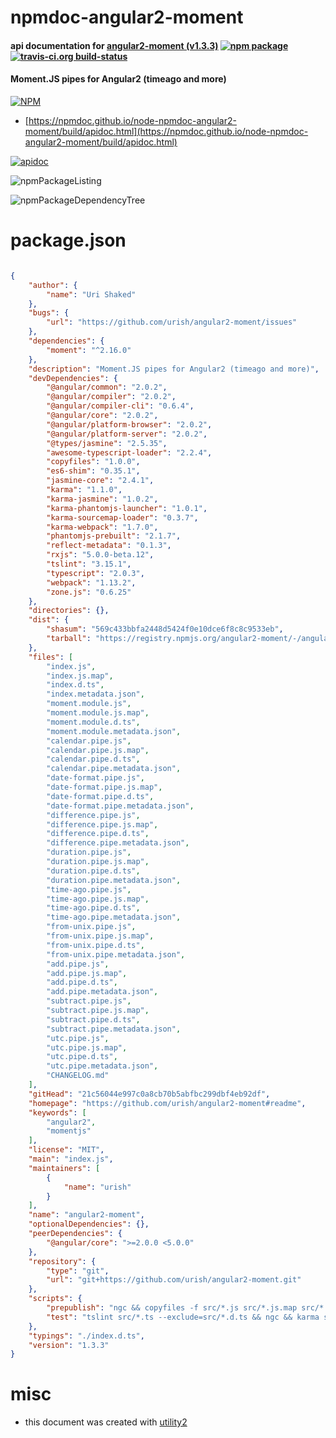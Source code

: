 # npmdoc-angular2-moment

#### api documentation for  [angular2-moment (v1.3.3)](https://github.com/urish/angular2-moment#readme)  [![npm package](https://img.shields.io/npm/v/npmdoc-angular2-moment.svg?style=flat-square)](https://www.npmjs.org/package/npmdoc-angular2-moment) [![travis-ci.org build-status](https://api.travis-ci.org/npmdoc/node-npmdoc-angular2-moment.svg)](https://travis-ci.org/npmdoc/node-npmdoc-angular2-moment)

#### Moment.JS pipes for Angular2 (timeago and more)

[![NPM](https://nodei.co/npm/angular2-moment.png?downloads=true&downloadRank=true&stars=true)](https://www.npmjs.com/package/angular2-moment)

- [https://npmdoc.github.io/node-npmdoc-angular2-moment/build/apidoc.html](https://npmdoc.github.io/node-npmdoc-angular2-moment/build/apidoc.html)

[![apidoc](https://npmdoc.github.io/node-npmdoc-angular2-moment/build/screenCapture.buildCi.browser.%252Ftmp%252Fbuild%252Fapidoc.html.png)](https://npmdoc.github.io/node-npmdoc-angular2-moment/build/apidoc.html)

![npmPackageListing](https://npmdoc.github.io/node-npmdoc-angular2-moment/build/screenCapture.npmPackageListing.svg)

![npmPackageDependencyTree](https://npmdoc.github.io/node-npmdoc-angular2-moment/build/screenCapture.npmPackageDependencyTree.svg)



# package.json

```json

{
    "author": {
        "name": "Uri Shaked"
    },
    "bugs": {
        "url": "https://github.com/urish/angular2-moment/issues"
    },
    "dependencies": {
        "moment": "^2.16.0"
    },
    "description": "Moment.JS pipes for Angular2 (timeago and more)",
    "devDependencies": {
        "@angular/common": "2.0.2",
        "@angular/compiler": "2.0.2",
        "@angular/compiler-cli": "0.6.4",
        "@angular/core": "2.0.2",
        "@angular/platform-browser": "2.0.2",
        "@angular/platform-server": "2.0.2",
        "@types/jasmine": "2.5.35",
        "awesome-typescript-loader": "2.2.4",
        "copyfiles": "1.0.0",
        "es6-shim": "0.35.1",
        "jasmine-core": "2.4.1",
        "karma": "1.1.0",
        "karma-jasmine": "1.0.2",
        "karma-phantomjs-launcher": "1.0.1",
        "karma-sourcemap-loader": "0.3.7",
        "karma-webpack": "1.7.0",
        "phantomjs-prebuilt": "2.1.7",
        "reflect-metadata": "0.1.3",
        "rxjs": "5.0.0-beta.12",
        "tslint": "3.15.1",
        "typescript": "2.0.3",
        "webpack": "1.13.2",
        "zone.js": "0.6.25"
    },
    "directories": {},
    "dist": {
        "shasum": "569c433bbfa2448d5424f0e10dce6f8c8c9533eb",
        "tarball": "https://registry.npmjs.org/angular2-moment/-/angular2-moment-1.3.3.tgz"
    },
    "files": [
        "index.js",
        "index.js.map",
        "index.d.ts",
        "index.metadata.json",
        "moment.module.js",
        "moment.module.js.map",
        "moment.module.d.ts",
        "moment.module.metadata.json",
        "calendar.pipe.js",
        "calendar.pipe.js.map",
        "calendar.pipe.d.ts",
        "calendar.pipe.metadata.json",
        "date-format.pipe.js",
        "date-format.pipe.js.map",
        "date-format.pipe.d.ts",
        "date-format.pipe.metadata.json",
        "difference.pipe.js",
        "difference.pipe.js.map",
        "difference.pipe.d.ts",
        "difference.pipe.metadata.json",
        "duration.pipe.js",
        "duration.pipe.js.map",
        "duration.pipe.d.ts",
        "duration.pipe.metadata.json",
        "time-ago.pipe.js",
        "time-ago.pipe.js.map",
        "time-ago.pipe.d.ts",
        "time-ago.pipe.metadata.json",
        "from-unix.pipe.js",
        "from-unix.pipe.js.map",
        "from-unix.pipe.d.ts",
        "from-unix.pipe.metadata.json",
        "add.pipe.js",
        "add.pipe.js.map",
        "add.pipe.d.ts",
        "add.pipe.metadata.json",
        "subtract.pipe.js",
        "subtract.pipe.js.map",
        "subtract.pipe.d.ts",
        "subtract.pipe.metadata.json",
        "utc.pipe.js",
        "utc.pipe.js.map",
        "utc.pipe.d.ts",
        "utc.pipe.metadata.json",
        "CHANGELOG.md"
    ],
    "gitHead": "21c56044e997c0a8cb70b5abfbc299dbf4eb92df",
    "homepage": "https://github.com/urish/angular2-moment#readme",
    "keywords": [
        "angular2",
        "momentjs"
    ],
    "license": "MIT",
    "main": "index.js",
    "maintainers": [
        {
            "name": "urish"
        }
    ],
    "name": "angular2-moment",
    "optionalDependencies": {},
    "peerDependencies": {
        "@angular/core": ">=2.0.0 <5.0.0"
    },
    "repository": {
        "type": "git",
        "url": "git+https://github.com/urish/angular2-moment.git"
    },
    "scripts": {
        "prepublish": "ngc && copyfiles -f src/*.js src/*.js.map src/*.d.ts src/*.metadata.json .",
        "test": "tslint src/*.ts --exclude=src/*.d.ts && ngc && karma start"
    },
    "typings": "./index.d.ts",
    "version": "1.3.3"
}
```



# misc
- this document was created with [utility2](https://github.com/kaizhu256/node-utility2)
